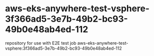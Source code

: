 # aws-eks-anywhere-test-vsphere-3f366ad5-3e7b-49b2-bc93-49b0e48ab4ed-112
repository for use with E2E test job aws-eks-anywhere-test-vsphere:3f366ad5-3e7b-49b2-bc93-49b0e48ab4ed-112

